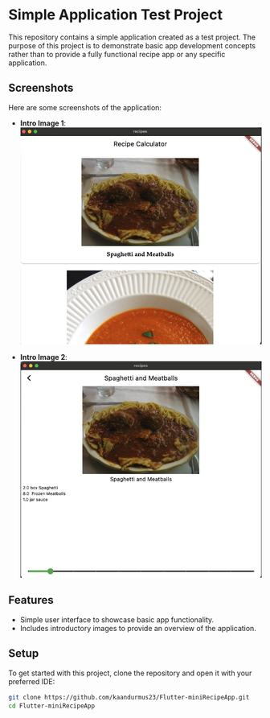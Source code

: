 # Simple Application Test Project

This repository contains a simple application created as a test project. The purpose of this project is to demonstrate basic app development concepts rather than to provide a fully functional recipe app or any specific application. 

## Screenshots

Here are some screenshots of the application:

- **Intro Image 1**:
  ![Intro Image 1](assets/intro-image/Ekran%20Resmi%202024-09-08%2023.21.04.png)

- **Intro Image 2**:
  ![Intro Image 2](assets/intro-image/Ekran%20Resmi%202024-09-08%2023.21.21.png)

## Features

- Simple user interface to showcase basic app functionality.
- Includes introductory images to provide an overview of the application.

## Setup

To get started with this project, clone the repository and open it with your preferred IDE:

```bash
git clone https://github.com/kaandurmus23/Flutter-miniRecipeApp.git
cd Flutter-miniRecipeApp
